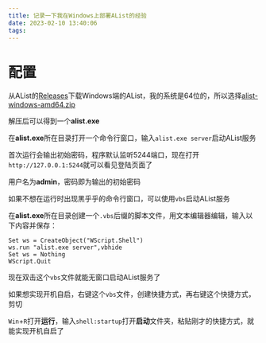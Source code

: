 ```yaml
---
title: 记录一下我在Windows上部署AList的经验
date: 2023-02-10 13:40:06
tags:
---
```


# 配置  
从AList的[Releases](https://github.com/alist-org/alist/releases)下载Windows端的AList，我的系统是64位的，所以选择<u>alist-windows-amd64.zip</u>  

解压后可以得到一个**alist.exe**  

在**alist.exe**所在目录打开一个命令行窗口，输入`alist.exe server`启动AList服务  

首次运行会输出初始密码，程序默认监听5244端口，现在打开`http://127.0.0.1:5244`就可以看见登陆页面了  

用户名为**admin**，密码即为输出的初始密码  

如果不想在运行时出现黑乎乎的命令行窗口，可以使用`vbs`启动AList服务  

在**alist.exe**所在目录创建一个`.vbs`后缀的脚本文件，用文本编辑器编辑，输入以下内容并保存：  
```
Set ws = CreateObject("WScript.Shell")
ws.run "alist.exe server",vbhide
Set ws = Nothing
WScript.Quit
```  
现在双击这个`vbs`文件就能无窗口启动AList服务了  

如果想实现开机自启，右键这个`vbs`文件，创建快捷方式，再右键这个快捷方式，剪切  

`Win`+`R`打开**运行**，输入`shell:startup`打开**启动**文件夹，粘贴刚才的快捷方式，就能实现开机自启了
